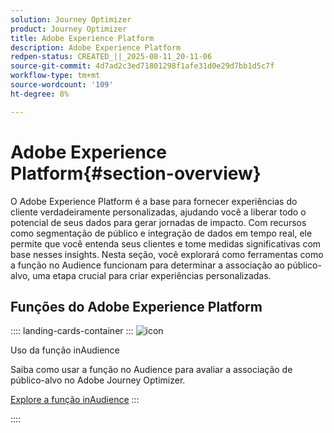 ```yaml
---
solution: Journey Optimizer
product: Journey Optimizer
title: Adobe Experience Platform
description: Adobe Experience Platform
redpen-status: CREATED_||_2025-08-11_20-11-06
source-git-commit: 4d7ad2c3ed71801298f1afe31d0e29d7bb1d5c7f
workflow-type: tm+mt
source-wordcount: '109'
ht-degree: 8%

---
```



# Adobe Experience Platform{#section-overview}

O Adobe Experience Platform é a base para fornecer experiências do cliente verdadeiramente personalizadas, ajudando você a liberar todo o potencial de seus dados para gerar jornadas de impacto. Com recursos como segmentação de público e integração de dados em tempo real, ele permite que você entenda seus clientes e tome medidas significativas com base nesses insights. Nesta seção, você explorará como ferramentas como a função no Audience funcionam para determinar a associação ao público-alvo, uma etapa crucial para criar experiências personalizadas.

## Funções do Adobe Experience Platform

:::: landing-cards-container
:::
![icon](https://cdn.experienceleague.adobe.com/icons/code-branch.svg)

Uso da função inAudience

Saiba como usar a função no Audience para avaliar a associação de público-alvo no Adobe Journey Optimizer.

[Explore a função inAudience](../using/building-journeys/functions/functioninaudience.md)
:::

::::
